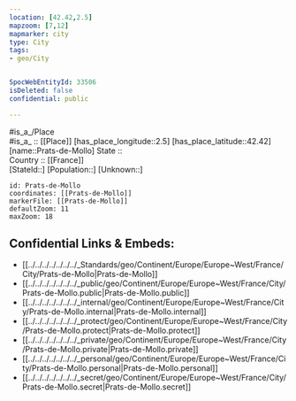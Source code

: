 ```yaml
---
location: [42.42,2.5] 
mapzoom: [7,12] 
mapmarker: city 
type: City
tags:
- geo/City


SpocWebEntityId: 33506
isDeleted: false
confidential: public

---
```

#is_a_/Place  
#is_a_ :: [[Place]] 
[has_place_longitude::2.5] 
[has_place_latitude::42.42] 
[name::Prats-de-Mollo] 
State ::  
Country :: [[France]]  
[StateId::] 
[Population::] 
[Unknown::] 


```leaflet
id: Prats-de-Mollo
coordinates: [[Prats-de-Mollo]] 
markerFile: [[Prats-de-Mollo]] 
defaultZoom: 11 
maxZoom: 18
```


## Confidential Links & Embeds: 
- [[../../../../../../../_Standards/geo/Continent/Europe/Europe~West/France/City/Prats-de-Mollo|Prats-de-Mollo]] 
- [[../../../../../../../_public/geo/Continent/Europe/Europe~West/France/City/Prats-de-Mollo.public|Prats-de-Mollo.public]] 
- [[../../../../../../../_internal/geo/Continent/Europe/Europe~West/France/City/Prats-de-Mollo.internal|Prats-de-Mollo.internal]] 
- [[../../../../../../../_protect/geo/Continent/Europe/Europe~West/France/City/Prats-de-Mollo.protect|Prats-de-Mollo.protect]] 
- [[../../../../../../../_private/geo/Continent/Europe/Europe~West/France/City/Prats-de-Mollo.private|Prats-de-Mollo.private]] 
- [[../../../../../../../_personal/geo/Continent/Europe/Europe~West/France/City/Prats-de-Mollo.personal|Prats-de-Mollo.personal]] 
- [[../../../../../../../_secret/geo/Continent/Europe/Europe~West/France/City/Prats-de-Mollo.secret|Prats-de-Mollo.secret]] 
